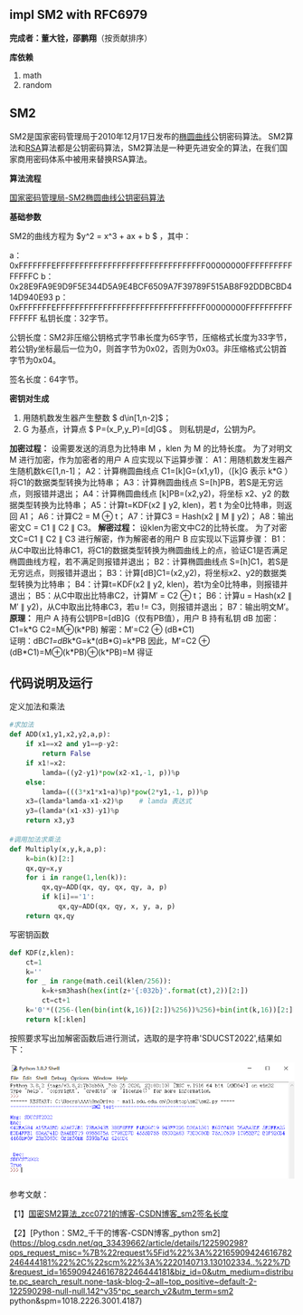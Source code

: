## impl SM2 with RFC6979

**完成者：董大铨，邵鹏翔**（按贡献排序）

**库依赖**

1. math
2. random

## SM2

SM2是国家密码管理局于2010年12月17日发布的[椭圆曲线](https://so.csdn.net/so/search?q=椭圆曲线&spm=1001.2101.3001.7020)公钥密码算法。
SM2算法和[RSA](https://so.csdn.net/so/search?q=RSA&spm=1001.2101.3001.7020)算法都是公钥密码算法，SM2算法是一种更先进安全的算法，在我们国家商用密码体系中被用来替换RSA算法。

**算法流程**

[国家密码管理局-SM2椭圆曲线公钥密码算法](https://sca.gov.cn/sca/xwdt/2010-12/17/1002386/files/b791a9f908bb4803875ab6aeeb7b4e03.pdf)

**基础参数**

SM2的曲线方程为 $y^2 = x^3 + ax + b $ ，其中：

a：0xFFFFFFFEFFFFFFFFFFFFFFFFFFFFFFFFFFFFFFFF00000000FFFFFFFFFFFFFFFC
b：0x28E9FA9E9D9F5E344D5A9E4BCF6509A7F39789F515AB8F92DDBCBD414D940E93
p：0xFFFFFFFEFFFFFFFFFFFFFFFFFFFFFFFFFFFFFFFF00000000FFFFFFFFFFFFFFFF
私钥长度：32字节。

公钥长度：SM2非压缩公钥格式字节串长度为65字节，压缩格式长度为33字节，若公钥y坐标最后一位为0，则首字节为0x02，否则为0x03。非压缩格式公钥首字节为0x04。

签名长度：64字节。

**密钥对生成**

1. 用随机数发生器产生整数 $ d\in[1,n-2]$；
2. G 为基点，计算点 $ P=(x_P,y_P)=[d]G$ 。
   则私钥是$d$，公钥为$P$。

**加密过程：**
    设需要发送的消息为比特串 M ，klen 为 M 的比特长度。
    为了对明文 M 进行加密，作为加密者的用户 A 应实现以下运算步骤：
    A1：用随机数发生器产生随机数k∈[1,n-1]；
    A2：计算椭圆曲线点 C1=[k]G=(x1,y1)，（[k]G 表示 k$*$G ）将C1的数据类型转换为比特串；
    A3：计算椭圆曲线点 S=[h]PB，若S是无穷远点，则报错并退出；
    A4：计算椭圆曲线点 [k]PB=(x2,y2)，将坐标 x2、y2 的数据类型转换为比特串；
    A5：计算t=KDF(x2 ∥ y2, klen)，若 t 为全0比特串，则返回 A1；
    A6：计算C2 = M ⊕ t；
    A7：计算C3 = Hash(x2 ∥ M ∥ y2)；
    A8：输出密文C = C1 ∥ C2 ∥ C3。
**解密过程：**
    设klen为密文中C2的比特长度。
    为了对密文C=C1 ∥ C2 ∥ C3 进行解密，作为解密者的用户 B 应实现以下运算步骤：
    B1：从C中取出比特串C1，将C1的数据类型转换为椭圆曲线上的点，验证C1是否满足椭圆曲线方程，若不满足则报错并退出；
    B2：计算椭圆曲线点 S=[h]C1，若S是无穷远点，则报错并退出；
    B3：计算[dB]C1=(x2,y2)，将坐标x2、y2的数据类型转换为比特串；
    B4：计算t=KDF(x2 ∥ y2, klen)，若t为全0比特串，则报错并退出；
    B5：从C中取出比特串C2，计算M′ = C2 ⊕ t；
    B6：计算u = Hash(x2 ∥ M′ ∥ y2)，从C中取出比特串C3，若u != C3，则报错并退出；
    B7：输出明文M′。
**原理：**
     用户 A 持有公钥PB=[dB]G（仅有PB值），用户 B 持有私钥 dB
     加密：C1=k$*$G  C2=M⊕(k$*$PB)      解密：M′=C2 ⊕ (dB$*$C1)    
     证明：dB*C1=dB*k$*$G=k$*$(dB$*$G)=k$*$PB  因此，M′=C2 ⊕ (dB$*$C1)=M⊕(k$*$PB)⊕(k*PB)=M  得证



## 代码说明及运行

定义加法和乘法

```python
#求加法
def ADD(x1,y1,x2,y2,a,p):
    if x1==x2 and y1==p-y2:
        return False
    if x1!=x2:
        lamda=((y2-y1)*pow(x2-x1,-1, p))%p
    else:
        lamda=(((3*x1*x1+a)%p)*pow(2*y1,-1, p))%p
    x3=(lamda*lamda-x1-x2)%p    # lamda 表达式
    y3=(lamda*(x1-x3)-y1)%p
    return x3,y3

#调用加法求乘法
def Multiply(x,y,k,a,p):
    k=bin(k)[2:]
    qx,qy=x,y
    for i in range(1,len(k)):
        qx,qy=ADD(qx, qy, qx, qy, a, p)
        if k[i]=='1':
            qx,qy=ADD(qx, qy, x, y, a, p)
    return qx,qy

```

写密钥函数

```python
def KDF(z,klen):
    ct=1
    k=''
    for _ in range(math.ceil(klen/256)):
        k=k+sm3hash(hex(int(z+'{:032b}'.format(ct),2))[2:])
        ct=ct+1
    k='0'*((256-(len(bin(int(k,16))[2:])%256))%256)+bin(int(k,16))[2:]
    return k[:klen]
```

按照要求写出加解密函数后进行测试，选取的是字符串'SDUCST2022',结果如下：

![](1.png)

参考文献：

【1】[国密SM2算法_zcc0721的博客-CSDN博客_sm2签名长度](https://blog.csdn.net/u013137970/article/details/84573200)

【2】[Python：SM2_千干的博客-CSDN博客_python sm2](https://blog.csdn.net/qq_33439662/article/details/122590298?ops_request_misc=%7B%22request%5Fid%22%3A%22165909424616782246444181%22%2C%22scm%22%3A%2220140713.130102334..%22%7D&request_id=165909424616782246444181&biz_id=0&utm_medium=distribute.pc_search_result.none-task-blog-2~all~top_positive~default-2-122590298-null-null.142^v35^pc_search_v2&utm_term=sm2 python&spm=1018.2226.3001.4187)
